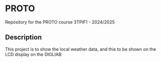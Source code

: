 # PROTO
Repository for the PROTO course 3TPIF1 - 2024/2025
## Description
This project is to show the local weather data, and this to be shown on the LCD display on the DIGLIAB
